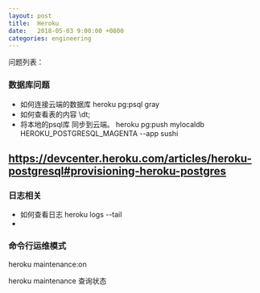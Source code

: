 ```yaml
---
layout: post
title:  Heroku
date:   2018-05-03 9:00:00 +0800
categories: engineering
---
```

问题列表：
### 数据库问题
- 如何连接云端的数据库
heroku pg:psql gray
- 如何查看表的内容
\dt;
- 将本地的psql库 同步到云端。
heroku pg:push mylocaldb HEROKU_POSTGRESQL_MAGENTA --app sushi


https://devcenter.heroku.com/articles/heroku-postgresql#provisioning-heroku-postgres
-


### 日志相关
- 如何查看日志 heroku logs --tail
-

### 命令行运维模式
heroku maintenance:on

heroku maintenance 查询状态

